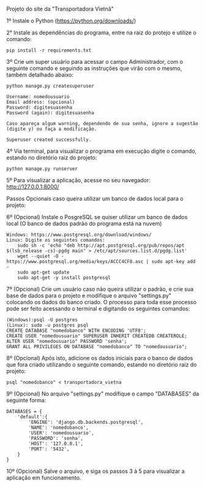 Projeto do site da "Transportadora Vietnã"

1º Instale o Python (https://python.org/downloads/)

2° Instale as dependências do programa, entre na raiz do protejo e utilize o comando:
    
    pip install -r requirements.txt
    
3º Crie um super usuário para acessar o campo Administrador, com o seguinte comando e seguindo as instruções que 
   virão com o mesmo, também detalhado abaixo:

    python manage.py createsuperuser
    
    Username: nomedousuario
    Email address: (opcional)
    Password: digitesuasenha
    Password (again): digitesuasenha
    
    Caso apareça algum warning, dependendo de sua senha, ignore a sugestão (digite y) ou faça a modificação.
    
    Superuser created successfully.
    

4º Via terminal, para visualizar o programa em execução digite o comando, estando no diretório raiz do projeto:
    
    python manage.py runserver
    
5º Para visualizar a aplicação, acesse no seu navegador: http://127.0.0.1:8000/

Passos Opcionais caso queira utilizar um banco de dados local para o projeto:
   
6º (Opcional) Instale o PosgreSQL se quiser utilizar um banco de dados local (O banco de dados padrão do programa está na nuvem)

    Windows: https://www.postgresql.org/download/windows/
    Linux: Digite os seguintes comandos: 
        sudo sh -c 'echo "deb http://apt.postgresql.org/pub/repos/apt $(lsb_release -cs)-pgdg main" > /etc/apt/sources.list.d/pgdg.list'
        wget --quiet -O - https://www.postgresql.org/media/keys/ACCC4CF8.asc | sudo apt-key add -
        sudo apt-get update
        sudo apt-get -y install postgresql

7º (Opcional) Crie um usuário caso não queira utilizar o padrão, e crie sua base de dados para 
    o projeto e modifique o arquivo "settings.py" colocando os dados do banco criado. O processo
    para toda esse processo pode ser feito acessando o terminal e digitando os seguintes comandos:
    
    (Windows):psql -U postgres
    (Linux): sudo -u postgres psql
    CREATE DATABASE "nomedobanco" WITH ENCODING 'UTF8';
    CREATE USER "nomedousuario" SUPERUSER INHERIT CREATEDB CREATEROLE;
    ALTER USER "nomedousuario" PASSWORD 'senha';
    GRANT ALL PRIVILEGES ON DATABASE "nomedobanco" TO "nomedousuario";
    
8º (Opcional) Após isto, adicione os dados iniciais para o banco de dados que fora criado utilizando o seguinte comando, 
    estando no diretório raiz do projeto:

    psql "nomedobanco" < transportadora_vietna
    
9º (Opcional) No arquivo "settings.py" modifique o campo "DATABASES" da seguinte forma:

    DATABASES = {
        'default':{
            'ENGINE': 'django.db.backends.postgresql',
            'NAME': 'nomedobanco',
            'USER': 'nomedousuario',
            'PASSWORD': 'senha',
            'HOST': '127.0.0.1',
            'PORT': '5432',
        }
    }
 
10º (Opcional) Salve o arquivo, e siga os passos 3 à 5 para visualizar a aplicação em funcionamento.






